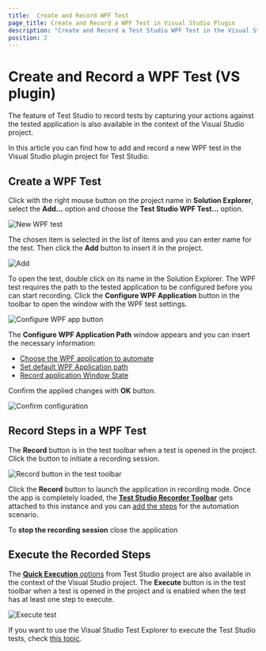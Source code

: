 ```yaml
---
title:  Create and Record WPF Test
page_title: Create and Record a WPF Test in Visual Studio Plugin
description: "Create and Record a Test Studio WPF Test in the Visual Studio plugin."
position: 2
---
```

# Create and Record a WPF Test (VS plugin) 

The feature of Test Studio to record tests by capturing your actions against the tested application is also available in the context of the Visual Studio project.

In this article you can find how to add and record a new WPF test in the Visual Studio plugin project for Test Studio.

## Create a WPF Test

Click with the right mouse button on the project name in __Solution Explorer__, select the __Add...__ option and choose the __Test Studio WPF Test...__ option.

![New WPF test][3]

The chosen item is selected in the list of items and you can enter name for the test. Then click the __Add__ button to insert it in the project.

![Add][4]

To open the test, double click on its name in the Solution Explorer. The WPF test requires the path to the tested application to be configured before you can start recording. Click the __Configure WPF Application__ button in the toolbar to open the window with the WPF test settings.

![Configure WPF app button][5]

The __Configure WPF Application Path__ window appears and you can insert the necessary information:

* <a href="/automated-tests/wpf/wpf-test#choose-the-application-to-automate" target="_blank">Choose the WPF application to automate</a>
* <a href="/automated-tests/wpf/wpf-test#set-default-wpf-application-path" target="_blank">Set default WPF Application path</a>
* <a href="/automated-tests/wpf/wpf-test#record-application-window-state" target="_blank">Record application Window State</a>

Confirm the applied changes with __OK__ button.

![Confirm configuration][6]

## Record Steps in a WPF Test

The __Record__ button is in the test toolbar when a test is opened in the project. Click the button to initiate a recording session.

![Record button in the test toolbar](/img/general-information/create-test-vsplugin/web-test/record-button.png)

Click the __Record__ button to launch the application in recording mode. Once the app is completely loaded, the <a href="/features/recorder/compact-recording-toolbar" target="_blank">__Test Studio Recorder Toolbar__</a> gets attached to this instance and you can <a href="/automated-tests/recording/overview#wpf-test-recording" target="_blank">add the steps</a> for the automation scenario.

To __stop the recording session__ close the application

## Execute the Recorded Steps

The <a href="/automated-tests/test-execution/quick-execution" target="_blank">__Quick Execution__ options</a> from Test Studio project are also available in the context of the Visual Studio project. The __Execute__ button is in the test toolbar when a test is opened in the project and is enabled when the test has at least one step to execute.

![Execute test](/img/general-information/create-test-vsplugin/web-test/execute-test.png)

If you want to use the Visual Studio Test Explorer to execute the Test Studio tests, check <a href="/automated-tests/vs-plugin/vs-test-explorer" target="_blank">this topic</a>.



[3]: /img/general-information/create-test-vsplugin/wpf-test/fig3.png
[4]: /img/general-information/create-test-vsplugin/wpf-test/fig4.png
[5]: /img/general-information/create-test-vsplugin/wpf-test/fig5.png
[6]: /img/general-information/create-test-vsplugin/wpf-test/fig6.png
